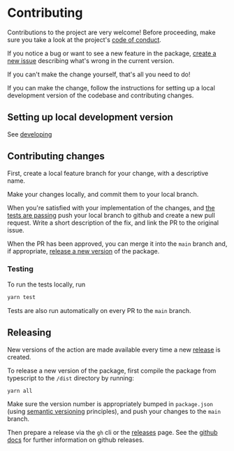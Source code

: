 # Contributing

Contributions to the project are very welcome! Before proceeding, make sure you take a look at the project's [code of conduct](./code_of_conduct.md).

If you notice a bug or want to see a new feature in the package, [create a new issue](https://github.com/harrisonpim/broken-link-checker/issues/new) describing what's wrong in the current version.

If you can't make the change yourself, that's all you need to do!

If you can make the change, follow the instructions for setting up a local development version of the codebase and contributing changes.

## Setting up local development version

See [developing](./developing.md)

## Contributing changes

First, create a local feature branch for your change, with a descriptive name.

Make your changes locally, and commit them to your local branch.

When you're satisfied with your implementation of the changes, and [the tests are passing](#testing) push your local branch to github and create a new pull request. Write a short description of the fix, and link the PR to the original issue.

When the PR has been approved, you can merge it into the `main` branch and, if appropriate, [release a new version](#releasing) of the package.

### Testing

To run the tests locally, run

```sh
yarn test
```

Tests are also run automatically on every PR to the `main` branch.

## Releasing

New versions of the action are made available every time a new [release](https://github.com/harrisonpim/broken-link-checker/releases) is created.

To release a new version of the package, first compile the package from typescript to the `/dist` directory by running:

```sh
yarn all
```

Make sure the version number is appropriately bumped in `package.json` (using  [semantic versioning](https://semver.org/) principles), and push your changes to the `main` branch.

Then prepare a release via the `gh` cli or the [releases](https://github.com/harrisonpim/broken-link-checker/releases) page. See the [github docs](https://docs.github.com/en/repositories/releasing-projects-on-github/managing-releases-in-a-repository) for further information on github releases.
